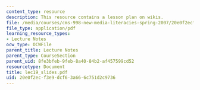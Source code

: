 ```yaml
---
content_type: resource
description: This resource contains a lesson plan on wikis.
file: /media/courses/cms-998-new-media-literacies-spring-2007/20e0f2ecf3e9dcf63a666c751d2c9736_lec19_slides.pdf
file_type: application/pdf
learning_resource_types:
- Lecture Notes
ocw_type: OCWFile
parent_title: Lecture Notes
parent_type: CourseSection
parent_uid: 8fe3bfeb-9feb-8a40-84b2-af457599cd52
resourcetype: Document
title: lec19_slides.pdf
uid: 20e0f2ec-f3e9-dcf6-3a66-6c751d2c9736
---
```

